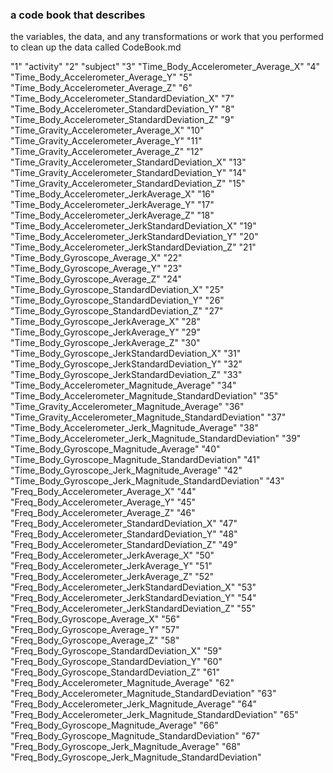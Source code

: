 ### a code book that describes 
the variables, the data, and any transformations or work that you performed to clean up the data called CodeBook.md

"1" "activity"
"2" "subject"
"3" "Time_Body_Accelerometer_Average_X"
"4" "Time_Body_Accelerometer_Average_Y"
"5" "Time_Body_Accelerometer_Average_Z"
"6" "Time_Body_Accelerometer_StandardDeviation_X"
"7" "Time_Body_Accelerometer_StandardDeviation_Y"
"8" "Time_Body_Accelerometer_StandardDeviation_Z"
"9" "Time_Gravity_Accelerometer_Average_X"
"10" "Time_Gravity_Accelerometer_Average_Y"
"11" "Time_Gravity_Accelerometer_Average_Z"
"12" "Time_Gravity_Accelerometer_StandardDeviation_X"
"13" "Time_Gravity_Accelerometer_StandardDeviation_Y"
"14" "Time_Gravity_Accelerometer_StandardDeviation_Z"
"15" "Time_Body_Accelerometer_JerkAverage_X"
"16" "Time_Body_Accelerometer_JerkAverage_Y"
"17" "Time_Body_Accelerometer_JerkAverage_Z"
"18" "Time_Body_Accelerometer_JerkStandardDeviation_X"
"19" "Time_Body_Accelerometer_JerkStandardDeviation_Y"
"20" "Time_Body_Accelerometer_JerkStandardDeviation_Z"
"21" "Time_Body_Gyroscope_Average_X"
"22" "Time_Body_Gyroscope_Average_Y"
"23" "Time_Body_Gyroscope_Average_Z"
"24" "Time_Body_Gyroscope_StandardDeviation_X"
"25" "Time_Body_Gyroscope_StandardDeviation_Y"
"26" "Time_Body_Gyroscope_StandardDeviation_Z"
"27" "Time_Body_Gyroscope_JerkAverage_X"
"28" "Time_Body_Gyroscope_JerkAverage_Y"
"29" "Time_Body_Gyroscope_JerkAverage_Z"
"30" "Time_Body_Gyroscope_JerkStandardDeviation_X"
"31" "Time_Body_Gyroscope_JerkStandardDeviation_Y"
"32" "Time_Body_Gyroscope_JerkStandardDeviation_Z"
"33" "Time_Body_Accelerometer_Magnitude_Average"
"34" "Time_Body_Accelerometer_Magnitude_StandardDeviation"
"35" "Time_Gravity_Accelerometer_Magnitude_Average"
"36" "Time_Gravity_Accelerometer_Magnitude_StandardDeviation"
"37" "Time_Body_Accelerometer_Jerk_Magnitude_Average"
"38" "Time_Body_Accelerometer_Jerk_Magnitude_StandardDeviation"
"39" "Time_Body_Gyroscope_Magnitude_Average"
"40" "Time_Body_Gyroscope_Magnitude_StandardDeviation"
"41" "Time_Body_Gyroscope_Jerk_Magnitude_Average"
"42" "Time_Body_Gyroscope_Jerk_Magnitude_StandardDeviation"
"43" "Freq_Body_Accelerometer_Average_X"
"44" "Freq_Body_Accelerometer_Average_Y"
"45" "Freq_Body_Accelerometer_Average_Z"
"46" "Freq_Body_Accelerometer_StandardDeviation_X"
"47" "Freq_Body_Accelerometer_StandardDeviation_Y"
"48" "Freq_Body_Accelerometer_StandardDeviation_Z"
"49" "Freq_Body_Accelerometer_JerkAverage_X"
"50" "Freq_Body_Accelerometer_JerkAverage_Y"
"51" "Freq_Body_Accelerometer_JerkAverage_Z"
"52" "Freq_Body_Accelerometer_JerkStandardDeviation_X"
"53" "Freq_Body_Accelerometer_JerkStandardDeviation_Y"
"54" "Freq_Body_Accelerometer_JerkStandardDeviation_Z"
"55" "Freq_Body_Gyroscope_Average_X"
"56" "Freq_Body_Gyroscope_Average_Y"
"57" "Freq_Body_Gyroscope_Average_Z"
"58" "Freq_Body_Gyroscope_StandardDeviation_X"
"59" "Freq_Body_Gyroscope_StandardDeviation_Y"
"60" "Freq_Body_Gyroscope_StandardDeviation_Z"
"61" "Freq_Body_Accelerometer_Magnitude_Average"
"62" "Freq_Body_Accelerometer_Magnitude_StandardDeviation"
"63" "Freq_Body_Accelerometer_Jerk_Magnitude_Average"
"64" "Freq_Body_Accelerometer_Jerk_Magnitude_StandardDeviation"
"65" "Freq_Body_Gyroscope_Magnitude_Average"
"66" "Freq_Body_Gyroscope_Magnitude_StandardDeviation"
"67" "Freq_Body_Gyroscope_Jerk_Magnitude_Average"
"68" "Freq_Body_Gyroscope_Jerk_Magnitude_StandardDeviation"
